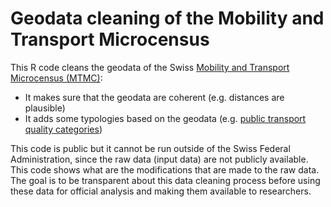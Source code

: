 # Geodata cleaning of the Mobility and Transport Microcensus
This R code cleans the geodata of the Swiss <a href="https://www.are.admin.ch/mtmc">Mobility and Transport Microcensus (MTMC)</a>:
- It makes sure that the geodata are coherent (e.g. distances are plausible)
- It adds some typologies based on the geodata (e.g. <a href="https://s.geo.admin.ch/91f3a3a9e2">public transport quality categories</a>)

This code is public but it cannot be run outside of the Swiss Federal Administration, since the raw data (input data) are not publicly available. This code shows what are the modifications that are made to the raw data. The goal is to be transparent about this data cleaning process before using these data for official analysis and making them available to researchers.
